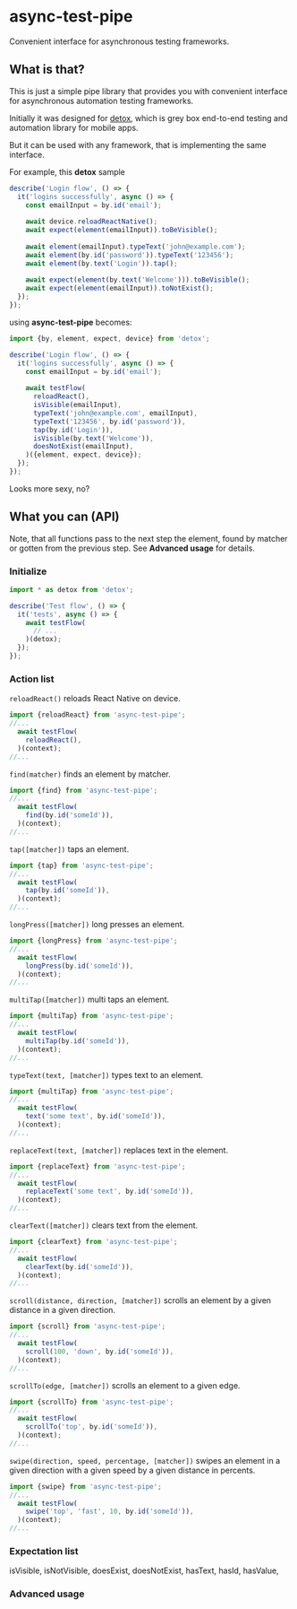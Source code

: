 # async-test-pipe
Convenient interface for asynchronous testing frameworks.

## What is that?
This is just a simple pipe library that provides you with convenient interface 
for asynchronous automation testing frameworks.

Initially it was designed for [detox](https://github.com/wix/detox), 
which is grey box end-to-end testing and automation library for mobile apps.

But it can be used with any framework, that is implementing the same interface.

For example, this **detox** sample
```js
describe('Login flow', () => {
  it('logins successfully', async () => {
    const emailInput = by.id('email');
    
    await device.reloadReactNative();
    await expect(element(emailInput)).toBeVisible();
      
    await element(emailInput).typeText('john@example.com');
    await element(by.id('password')).typeText('123456');
    await element(by.text('Login')).tap();
      
    await expect(element(by.text('Welcome'))).toBeVisible();
    await expect(element(emailInput)).toNotExist();
  });
});
```

using **async-test-pipe** becomes:
```js
import {by, element, expect, device} from 'detox';

describe('Login flow', () => {
  it('logins successfully', async () => {
    const emailInput = by.id('email');
    
    await testFlow(
      reloadReact(),
      isVisible(emailInput),
      typeText('john@example.com', emailInput),
      typeText('123456', by.id('password')),
      tap(by.id('Login')),
      isVisible(by.text('Welcome')),
      doesNotExist(emailInput),
    )({element, expect, device});
  });
});
```

Looks more sexy, no?

## What you can (API)

Note, that all functions pass to the next step the element, found by matcher or gotten from the previous step.
See **Advanced usage** for details.

### Initialize

```js
import * as detox from 'detox';

describe('Test flow', () => {
  it('tests', async () => {
    await testFlow(
      // ...
    )(detox);
  });
});

```

### Action list

`reloadReact()` reloads React Native on device.
```js
import {reloadReact} from 'async-test-pipe';
//...
  await testFlow(
    reloadReact(),
  )(context);
//...
```

`find(matcher)` finds an element by matcher.
```js
import {find} from 'async-test-pipe';
//...
  await testFlow(
    find(by.id('someId')),
  )(context);
//...
```

`tap([matcher])` taps an element.
```js
import {tap} from 'async-test-pipe';
//...
  await testFlow(
    tap(by.id('someId')),
  )(context);
//...
```

`longPress([matcher])` long presses an element.
```js
import {longPress} from 'async-test-pipe';
//...
  await testFlow(
    longPress(by.id('someId')),
  )(context);
//...
```

`multiTap([matcher])` multi taps an element.
```js
import {multiTap} from 'async-test-pipe';
//...
  await testFlow(
    multiTap(by.id('someId')),
  )(context);
//...

```

`typeText(text, [matcher])` types text to an element.
```js
import {multiTap} from 'async-test-pipe';
//...
  await testFlow(
    text('some text', by.id('someId')),
  )(context);
//...

```

`replaceText(text, [matcher])` replaces text in the element.
```js
import {replaceText} from 'async-test-pipe';
//...
  await testFlow(
    replaceText('some text', by.id('someId')),
  )(context);
//...

```

`clearText([matcher])` clears text from the element.
```js
import {clearText} from 'async-test-pipe';
//...
  await testFlow(
    clearText(by.id('someId')),
  )(context);
//...

```

`scroll(distance, direction, [matcher])` scrolls an element by a given distance in a given direction. 
```js
import {scroll} from 'async-test-pipe';
//...
  await testFlow(
    scroll(100, 'down', by.id('someId')),
  )(context);
//...

```

`scrollTo(edge, [matcher])` scrolls an element to a given edge.
```js
import {scrollTo} from 'async-test-pipe';
//...
  await testFlow(
    scrollTo('top', by.id('someId')),
  )(context);
//...

```

`swipe(direction, speed, percentage, [matcher])` swipes an element in a given direction with a given speed by a given distance in percents.
```js
import {swipe} from 'async-test-pipe';
//...
  await testFlow(
    swipe('top', 'fast', 10, by.id('someId')),
  )(context);
//...

```

### Expectation list

isVisible,
isNotVisible,
doesExist,
doesNotExist,
hasText,
hasId,
hasValue,

### Advanced usage


